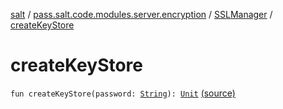 [salt](../../index.md) / [pass.salt.code.modules.server.encryption](../index.md) / [SSLManager](index.md) / [createKeyStore](./create-key-store.md)

# createKeyStore

`fun createKeyStore(password: `[`String`](https://kotlinlang.org/api/latest/jvm/stdlib/kotlin/-string/index.html)`): `[`Unit`](https://kotlinlang.org/api/latest/jvm/stdlib/kotlin/-unit/index.html) [(source)](https://github.com/kurbaniec-tgm/salt/tree/master/code/modules/server/encryption/SSLManager.kt#L41)